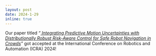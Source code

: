 ```yaml
---
layout: post
date: 2024-1-29
inline: true
---
```


Our paper titled _“<a href="https://arxiv.org/abs/2403.05081"> Integrating Predictive Motion Uncertainties with Distributionally Robust Risk-Aware Control for Safe Robot Navigation in Crowds</a>”_ got accepted at the International Conference on Robotics and Automation (ICRA) 2024!